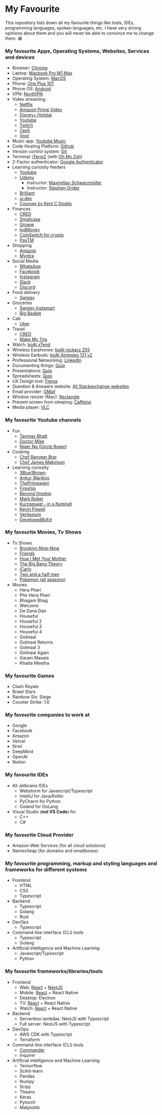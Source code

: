 # My Favourite

This repository lists down all my favourite things like tools, IDEs, programming languages, spoken languages, etc. I have very strong opinions about them and you will never be able to convince me to change them. 😁

### My favourite Apps, Operating Systems, Websites, Services and devices
* Browser: [Chrome](https://www.google.com/chrome)
* Laptop: [Macbook Pro M1 Max](https://www.apple.com/in/macbook-pro-14-and-16/)
* Operating System: [MacOS](https://en.wikipedia.org/wiki/MacOS)
* Phone: [One Plus 10T](https://www.oneplus.in/10t)
* Phone OS: [Android](https://www.android.com/intl/en_in/)
* VPN: [NordVPN](https://nordvpn.com/)
* Video streaming
  - [Netflix](https://www.netflix.com/)
  - [Amazon Prime Video](https://www.primevideo.com/)
  - [Disney+ Hotstar](https://www.hotstar.com/)
  - [Youtube](https://www.youtube.com/)
  - [Twitch](https://www.twitch.tv/)
  - [Zee5](https://www.zee5.com/)
  - [Voot](https://www.voot.com/)
* Music app: [Youtube Music](https://music.youtube.com/)
* Code Hosting Platform: [Github](https://github.com/)
* Version control system: [Git](https://git-scm.com/)
* Terminal: [iTerm2](https://iterm2.com/) (with [Oh My Zsh](https://ohmyz.sh/))
* 2-Factor authenticator: [Google Authenticator](https://play.google.com/store/apps/details?id=com.google.android.apps.authenticator2)
* Learning curiosity feeders
  - [Youtube](https://www.youtube.com/)
  - [Udemy](https://www.udemy.com/)
    * Instructor: [Maximilian Schwarzmüller](https://www.udemy.com/user/maximilian-schwarzmuller/)
    * Instructor: [Stephen Grider](https://www.udemy.com/user/sgslo/)
  - [Brilliant](https://brilliant.org/)
  - [ui.dev](https://ui.dev/)
  - [Courses by Kent C Dodds](https://kentcdodds.com/courses)
* Finances
  - [CRED](https://cred.club/)
  - [Smallcase](https://www.smallcase.com/)
  - [Groww](https://groww.in/)
  - [IndMoney](https://www.indmoney.com/)
  - [CoinSwitch for crypto](https://coinswitch.co/)
  - [PayTM](https://paytm.com/)
* Shopping
  - [Amazon](https://www.amazon.com/)
  - [Myntra](https://www.myntra.com/)
* Social Media
  - [WhatsApp](https://www.whatsapp.com/)
  - [Facebook](https://www.facebook.com/)
  - [Instagram](https://www.instagram.com/)
  - [Slack](https://slack.com/intl/en-in)
  - [Discord](https://discord.com/)
* Food delivery
  - [Swiggy](https://www.swiggy.com/)
* Groceries
  - [Swiggy Instamart](https://www.swiggy.com/swiggy-instamart)
  - [Big Basket](https://www.bigbasket.com/)
* Cab
  - [Uber](https://m.uber.com/)
* Travel
  - [CRED](https://cred.club/)
  - [Make My Trip](https://www.makemytrip.com/)
* Watch: [boAt xTend](https://www.boat-lifestyle.com/products/watch-xtend)
* Wireless Earphones: [boAt rockerz 255](https://www.boat-lifestyle.com/products/rockerz-255)
* Wireless Earbuds: [boAt Airdopes 121 v2](https://www.boat-lifestyle.com/products/airdopes-121-v2)
* Professional Networking: [LinkedIn](https://linkedin.com)
* Documenting things: [Quip](https://quip.com/)
* Presentations: [Quip](https://quip.com/)
* Spreadsheets: [Quip](https://quip.com/)
* UX Design tool: [Figma](https://www.figma.com/)
* Question & Answers website: [All Stackexchange websites](https://stackexchange.com/sites)
* Email provider: [GMail](https://mail.google.com)
* Window resizer (Mac): [Rectangle](https://rectangleapp.com/)
* Prevent screen from sleeping: [Caffeine](https://caffeinated.app/)
* Media player: [VLC](https://www.videolan.org/vlc/)


### My favourite Youtube channels
* Fun
  - [Tanmay Bhatt](https://www.youtube.com/@TanmayBhatYouTube)
  - [Doctor Mike](https://www.youtube.com/@DoctorMike)
  - [Niger Ng (Uncle Roger)](https://www.youtube.com/@mrnigelng)
* Cooking
  - [Chef Ranveer Brar](https://www.youtube.com/@RanveerBrar)
  - [Chef James Makinson](https://www.youtube.com/@ChefJamesMakinson)
* Learning curiosity
  - [3Blue1Brown](https://www.youtube.com/@3blue1brown)
  - [Ankur Warikoo](https://www.youtube.com/@warikoo)
  - [ThePrimeagen](https://www.youtube.com/@ThePrimeagen)
  - [Fireship](https://www.youtube.com/@Fireship)
  - [Beyond fireship](https://www.youtube.com/@beyondfireship)
  - [Mark Rober](https://www.youtube.com/@MarkRober)
  - [Kurzgesagt - in a Nutshell](https://www.youtube.com/@kurzgesagt)
  - [Kevin Powell](https://www.youtube.com/@KevinPowell)
  - [Veritasium](https://www.youtube.com/@veritasium)
  - [DevelopedByEd](https://www.youtube.com/@developedbyed)


### My favourite Movies, Tv Shows
* Tv Shows
  - [Brooklyn Nine-Nine](https://www.netflix.com/in/title/70281562)
  - [Friends](https://www.netflix.com/in/title/70153404)
  - [How I Met Your Mother](https://www.primevideo.com/detail/0HX4L62NMBMKP5QXU8QNR8958G)
  - [The Big Bang Theory](https://www.netflix.com/in/title/70143830)
  - [iCarly](https://www.primevideo.com/detail/iCarly/0NHG28A98VW4E89G9IKLGGRJYC)
  - [Two and a half men](https://www.netflix.com/in/title/70143822)
  - [Pokemon (all seasons)](https://www.voot.com/shows/pokemon/2113864)
* Movies
  - Hera Pheri
  - Phir Hera Pheri
  - Bhagam Bhag
  - Welcome
  - De Dana Dan
  - Houseful
  - Houseful 2
  - Houseful 3
  - Houseful 4
  - Golmaal
  - Golmaal Returns
  - Golmaal 3
  - Golmaal Again
  - Garam Masala
  - Khatta Meetha



### My favourite Games
* Clash Royale
* Brawl Stars
* Rainbow Six: Siege
* Counter Strike: 1.6


### My favourite companies to work at
* Google
* Facebook
* Amazon
* Vercel
* Nrwl
* DeepMind
* OpenAI
* Notion


### My favourite IDEs
* All Jetbrains IDEs
  - Webstorm for Javascript/Typescript
  - IntelliJ for Java/Kotlin
  - PyCharm for Python
  - Goland for GoLang
* Visual Studio (**not VS Code**) for
  - C++
  - C#


### My favourite Cloud Provider
* Amazon Web Services (for all cloud solutions)
* Namecheap (for domains and emailboxes)


### My favourite programming, markup and styling languages and frameworks for different systems
* Frontend
  - HTML
  - CSS
  - Typescript
* Backend
  - Typescript
  - Golang
  - Rust
* DevOps
  - Typescript
* Command-line interface (CLI) tools
  - Typescript
  - Golang
* Artificial intelligence and Machine Learning
  - Javascript/Typescript
  - Python


### My favourite frameworks/libraries/tools
* Frontend
  - Web: [React](https://reactjs.org/) + [NextJS](https://nextjs.org/)
  - Mobile: [React](https://reactjs.org/) + React Native
  - Desktop: Electron
  - TV: [React](https://reactjs.org/) + React Native
  - Watch: [React](https://reactjs.org/) + React Native
* Backend
  - Serverless lambdas: NextJS with Typescript
  - Full server: NestJS with Typescript
* DevOps
  - AWS CDK with Typescript
  - Terraform
* Command-line interface (CLI) tools
  - [Commander](https://www.npmjs.com/package/commander)
  - Inquirer
* Artificial intelligence and Machine Learning
  - Tensorflow
  - Scikit-learn
  - Pandas
  - Numpy
  - Scipy
  - Theano
  - Keras
  - Pytorch
  - Matplotlib
